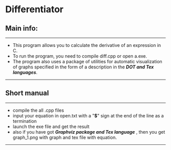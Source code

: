 # Differentiator

## Main info:
____
- This program allows you to calculate the derivative of an expression in C.
- To run the program, you need to compile diff.cpp or open a.exe.
- The program also uses a package of utilities for automatic visualization of graphs specified in the form of a description in the ***DOT and Tex languages***.
____

## Short manual

____
- compile the all .cpp files
- input your equation in open.txt with a "**$**" sign at the end of the line as a termination
- launch the exe file and get the result
- also if you have got ***Graphviz package and Tex language*** , then you get graph_1.png with graph and tex file with equation.
____
